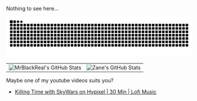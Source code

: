 Nothing to see here...

<picture>
  <source media="(prefers-color-scheme: dark)" srcset="https://raw.githubusercontent.com/mrblackreal/mrblackreal/output/github-contribution-grid-snake-dark.svg">
  <source media="(prefers-color-scheme: light)" srcset="https://raw.githubusercontent.com/mrblackreal/mrblackreal/output/github-contribution-grid-snake.svg">
  <img alt="github contribution grid snake animation" src="https://raw.githubusercontent.com/mrblackreal/mrblackreal/output/github-contribution-grid-snake.svg">
</picture>

 <table align="center" width="100%" height="100%" >
    <tr>
        <td><img src="https://github-profile-summary-cards.vercel.app/api/cards/profile-details?username=mrblackreal&theme=github_dark" alt="MrBlackReal's GitHub Stats"/></td>
        <td><img style="border: none;" src="https://github-profile-summary-cards.vercel.app/api/cards/stats?username=mrblackreal&theme=github_dark" alt="Zane's GitHub Stats"/></td>
    </tr>
 </table>




Maybe one of my youtube videos suits you?

<!-- YOUTUBE:START -->
- [Killing Time with SkyWars on Hypixel | 30 Min | Lofi Music](https://www.youtube.com/watch?v=9Nj76hnMTJA)
<!-- YOUTUBE:END -->

